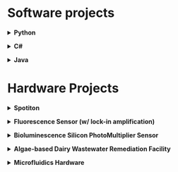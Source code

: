 # Software projects
**<details><summary>Python</summary><p>**

An example of quality control software written for analyzing nanowire growth on copper cryo-electron microscopy grids.

![](https://github.com/irazinkov/Portfolio/blob/master/grid-qc.PNG)

As part of the manufacturing process of the novel nanowire copper grids, the grids are exposed to a chemical reaction to grow nanowires  directly on the copper surface. Each individual grid is then examined under a light microscope, where the images are taken and automatically processed through this software.

Custom image analysis code provides a individual score for each grid.

Next, a classification algorithm (we call it 'Santa') decides if the grid is "good" or "bad".
</p></details>

**<details><summary>C#</summary><p>**
 
Software package for controlling Spotiton, a robotic liquid dispenser designed for freezing samples for cryo-electron microscopy. The software integrates and automates motion, video processing and logic control to guide the user efficiently through all the necessary steps for preparing a cryo-EM sample.

Link to publication: [A new method for vitrifying samples for cryoEM](https://www.ncbi.nlm.nih.gov/pmc/articles/PMC5464370/) 

Authors: **Ivan Razinkov**, Venkat Dandey, Hui Wei, Zhening Zhang, David Melnekoff, William J. Rice, Christoph Wigge, Clinton S. Potter, and Bridget Carragher

![](https://github.com/irazinkov/Portfolio/blob/master/spotiton%20screencap.png)

 - motion control for 6 axies
 - pneumatic control
 - digital I/O
 - image acquisition
 - video analysis(for motion correction)
 - liquid dispenser control and tuning
 </p></details>
 
**<details><summary>Java</summary><p>**
 
Software for control of a device called DAW, a system that dynamically changes fluid pressures inside a microfluidic device. It is used to dynamically expose cells (bacterial, yeast and mammallian) in a microfluidic device to changing chemical environment. For example, cells could be exposed to a metabolite (sugar), hormone (acyl-homoserine lactone) or even an antibiotic.
 
Link to publication: [Microfluidics for Synthetic Biology: From Design to Execution](https://www.ncbi.nlm.nih.gov/pubmed/21601093)

Authors: Michael Ferry, **Ivan Razinkov** and Jeff Hasty

Link to project website: [Dial-A-Wave](http://dialawave.wikispaces.com)

![](https://github.com/irazinkov/Portfolio/blob/master/daw_software.png)

 - capable of running up to 12 individual units simulatenously
 - longterm stable (>90 days)
 - installed in multiple science labs around the world
 - designed for long-term microfluidic experiments for evolution studies in yeast and bacteria
 
 </p></details>

# Hardware Projects
**<details><summary>Spotiton</summary><p>**

A novel sample preparation instrument for cryo-electron microscopy. Current commercial state of the art equipment is a replication of manual process of sample preparation. With Spotiton, the idea is to automate and create a high-throughput machine that would eliminate inconsistencies in sample freezing and speed up time from idea to 3D protein reconstruction. In this project i created the superhydrophilic copper nanowire grid, that allowed small drops of sample to hit the grid and within 100 milliseconds spread out to a thin liquid layer of 20-40 nanometers. This sample was then frozen in liquid ethane to obtain amorphous ice, instead of regular crystalline ice. Designed various components that made the final product as well as worked together with a mechanical engineer to complete everything. The robot has produced amazing results as is now being commercialized by TTP Labtech, a scientific equipment company in the UK.

Link to publication: [A new method for vitrifying samples for cryoEM](https://www.ncbi.nlm.nih.gov/pmc/articles/PMC5464370/) 

Authors: **Ivan Razinkov**, Venkat Dandey, Hui Wei, Zhening Zhang, David Melnekoff, William J. Rice, Christoph Wigge, Clinton S. Potter, and Bridget Carragher

 ![](https://github.com/irazinkov/Portfolio/blob/master/792-100-000%20spotiton%20v1.0%20deck%20assembly.jpg)
 
 ![](https://github.com/irazinkov/Portfolio/blob/master/20150529_110051.jpg)
</p></details>

**<details><summary>Fluorescence Sensor (w/ lock-in amplification)</summary><p>**
Although fluorescence sensors are nothing new, for the project algae wastewater treatment project shown below we needed a customizable fluorescence sensor that would be able to work in outdoor conditions. High sensitivity fluorescence microscopes required near-dark rooms for high quality imaging. Unfortunately, dark rooms are hard to find when you are in the middle of a 400-foot-long pond in the desert of Southern California. To bypass this roadblock, I designed a sensor with high-frequency modulation of the excitation source, which modulated the fluorescence output, by only reading the matching frequency you would get the real-time fluorescence signal. 
 
 ![](https://github.com/irazinkov/Portfolio/blob/master/enclosure.PNG)
 
 ![](https://github.com/irazinkov/Portfolio/blob/master/fluor3.png)

 - liquid tight enclosure with customizable emission/excitation filter
 - USB data logging
 - high-sensitivity, signal even in direct sunlight
 - AD630 Lock-in-Amplifier
 
</p></details>

**<details><summary>Bioluminescence Silicon PhotoMultiplier Sensor </summary><p>**
A monitoring system the size of your average shoebox, designed to monitor the health and toxicity of water reservoirs and streams. Genetically engineered bacteria strains would respond to chemicals in the water and produce and bioluminescence signal. We chose to go with a bioluminescence rather than fluorescence to minimize the number of optical components. Furthermore, advent of affordable [Silicon Photomultiplier](http://sensl.com/products/) elements increased the sensitivity of the device many fold, allowing the microfluidic device to be right on top of the sensor, with only a coverslip separating the cells from sensor. I was tasked with making designing the electronics for SiPM integration, logic control, battery charging, communication and peristaltic pump control. Below is a sample of the ARM-based microcontroller circuit design for this device.
 
![](https://github.com/irazinkov/Portfolio/blob/master/simp_due.png)
 
 - Silicon Photomultiplier sensor for detecting single photons emitted by bacteria cultured in microfluidics devices
 - Solar powered 
 - Intended for use in remote water ways for water supply quality testing
 - ARM32 core from ATMEL for control of power supply, peristaltic pump, 54 data I/O ports and data logging
 - Transmits sensor information through long-range WiFi

</p></details>

**<details><summary>Algae-based Dairy Wastewater Remediation Facility</summary><p>**
Clean energy solutions depend highly on the industry and geographic location. In sunny San Diego our approach to wastewater remediation on a dairy farm, was in form of a series of algae ponds. By controlling the geometry of each pond, we could tailor the biological processes to our needs. The diary wastewater is considered is rich in phosphate and nitrates (from manure) is normally stored for 90 days on site to allow the slow conversion of these chemicals. Our system utilized extremely fast-growing algae cultures that would use these chemicals as a food source, effectively cleaning the water. Furthermore, the solid waste from the dairy farm was utilized in the anaerobic digester, which provided bio-gas for electricity production. 
 
![](https://github.com/irazinkov/Portfolio/blob/master/vanO-farm.jpg)

Link to the Google Maps image: [Van Ommering Dairy Farm, Lakeside CA](https://www.google.com/maps/place/Van+Ommering+Dairy+Farm/@32.8840284,-116.8731092,195m/data=!3m1!1e3!4m5!3m4!1s0x80dbe1e7f99ca189:0x3c8ca246074a6110!8m2!3d32.8817067!4d-116.870681)

 - Design and construction of large-scale ponds
 - 2 raceway ponds with 2 large paddlewheels for algae culture agitation
 - 3 settling ponds
 - anaerobic digester (refurbished previous install)
 - worked with numerous construction crews to make sure timely project completion
 
Due to the high cost of large parts, everything was modeled and simulated for stress, deformation and safety factors.

Here is an example of the paddlewheel analysis:

![](https://github.com/irazinkov/Portfolio/blob/master/Result_1_2.png)

The complete report can be view here: [Paddlewheel Stress and Safety Report](https://github.com/irazinkov/Portfolio/blob/master/Stress%20Analysis%20Report.pdf)

</p></details>

**<details><summary>Microfluidics Hardware</summary><p>**

Link to project website: [Dial-A-Wave](http://dialawave.wikispaces.com)

![](https://github.com/irazinkov/Portfolio/blob/master/daw-wikispaces.PNG)

</p></details>
